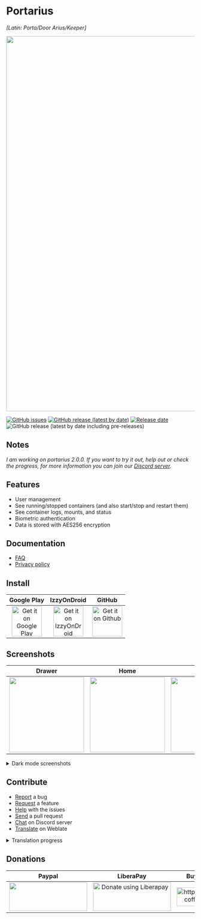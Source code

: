 # Portarius 

*[Latin: Porta/Door Arius/Keeper]*

<p align="center">
  <img width="1000" src="https://i.imgur.com/jrnn0kO.png">
</p>

[![GitHub issues](https://img.shields.io/github/issues/zbejas/portarius?color=red)](https://github.com/zbejas/portarius/issues)
[![GitHub release (latest by date)](https://img.shields.io/github/v/release/zbejas/portarius?label=Release)](https://github.com/zbejas/portarius/releases/latest)
[![Release date](https://img.shields.io/github/release-date/zbejas/portarius?labely)](https://github.com/zbejas/portarius/releases/)
![GitHub release (latest by date including pre-releases)](https://img.shields.io/github/v/release/zbejas/portarius?color=yellow&include_prereleases&label=dev-release)

## Notes
*I am working on portarius 2.0.0. If you want to try it out, help out or check the progress, for more information you can join our [Discord server](https://discord.gg/CVYEkSwVWE).*

## Features

- User management
- See running/stopped containers (and also start/stop and restart them)
- See container logs, mounts, and status
- Biometric authentication
- Data is stored with AES256 encryption

## Documentation

- [FAQ](https://github.com/zbejas/portarius/wiki/FAQ) 
- [Privacy policy](https://github.com/zbejas/portarius/wiki/Privacy-Policy)

## Install

| Google Play | IzzyOnDroid | GitHub |
| :--: | :--: | :--: |
| [<img src="https://play.google.com/intl/en_us/badges/static/images/badges/en_badge_web_generic.png" alt="Get it on Google Play" height="80">](https://play.google.com/store/apps/details?id=si.zbe.portarius) | [<img src="https://gitlab.com/IzzyOnDroid/repo/-/raw/master/assets/IzzyOnDroid.png" alt="Get it on IzzyOnDroid" height="80">](https://apt.izzysoft.de/fdroid/index/apk/si.zbe.portarius) | [<img src="https://censorship.no/img/github-badge.png" alt="Get it on Github" height="80">](https://github.com/zbejas/portarius/releases) |

## Screenshots

| Drawer | Home | Auth | Settings |
| :--: | :--: | :--: | :--: |
| <img src="https://i.imgur.com/L8CG6hG.jpeg" width="200"> | <img src="https://i.imgur.com/jbblbfZ.jpeg" width="200"> | <img src="https://i.imgur.com/ETl1vpC.jpeg" width="200"> | <img src="https://i.imgur.com/oNxU12R.jpeg" width="200"> |

<details>
  <summary>Dark mode screenshots</summary>
  
| Drawer | Home | Auth | Settings |
| :--: | :--: | :--: | :--: |
| <img src="https://i.imgur.com/1cmRnmb.jpeg" width="200"> | <img src="https://i.imgur.com/yAKqI9S.jpeg" width="200"> | <img src="https://i.imgur.com/N6MqvTx.jpeg" width="200"> | <img src="https://i.imgur.com/IRjzCYd.jpeg" width="200"> |

</details>

## Contribute

- [Report](https://github.com/zbejas/portarius/issues/new?assignees=&labels=&template=bug_report.md&title=) a bug
- [Request](https://github.com/zbejas/portarius/issues/new?assignees=&labels=&template=feature_request.md&title=) a feature
- [Help](https://github.com/zbejas/portarius/issues) with the issues
- [Send](https://docs.github.com/en/pull-requests/collaborating-with-pull-requests/proposing-changes-to-your-work-with-pull-requests/about-pull-requests) a pull request
- [Chat](https://discord.gg/CVYEkSwVWE) on Discord server
- [Translate](https://hosted.weblate.org/projects/portarius/) on Weblate

<details>
  <summary>Translation progress</summary>
  
  [![Stanje prevoda](https://hosted.weblate.org/widgets/portarius/-/multi-auto.svg)](https://hosted.weblate.org/engage/portarius/)
  
</details>
  
## Donations

| Paypal | LiberaPay | Buy Me a Coffee |
| :--: | :--: | :--: |
| <a href="https://www.paypal.com/paypalme/zbe420"><img src="https://raw.githubusercontent.com/aha999/DonateButtons/master/Paypal.png" height="76" width="208"></a> | <a href="https://liberapay.com/zbejas/donate"><img alt="Donate using Liberapay" src="https://raw.githubusercontent.com/aha999/DonateButtons/master/LiberaPay.png" height="76" width="208"> | <a href="https://www.buymeacoffee.com/zbejas"><img src="https://cdn.buymeacoffee.com/buttons/v2/default-yellow.png" alt="https://www.buymeacoffee.com/zbejas" height="50" width="180"> |
